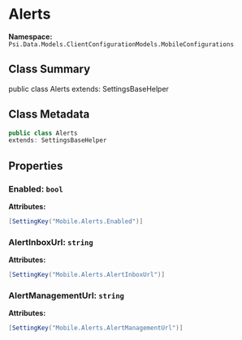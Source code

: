 # Alerts

**Namespace:** `Psi.Data.Models.ClientConfigurationModels.MobileConfigurations`

## Class Summary

public class Alerts
extends: SettingsBaseHelper

## Class Metadata

```typescript
public class Alerts
extends: SettingsBaseHelper
```

## Properties

### Enabled: `bool`

**Attributes:**
```csharp
[SettingKey("Mobile.Alerts.Enabled")]
```

### AlertInboxUrl: `string`

**Attributes:**
```csharp
[SettingKey("Mobile.Alerts.AlertInboxUrl")]
```

### AlertManagementUrl: `string`

**Attributes:**
```csharp
[SettingKey("Mobile.Alerts.AlertManagementUrl")]
```
